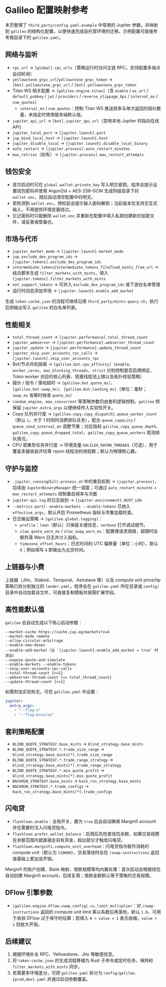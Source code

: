 # Galileo 配置映射参考

本页整理了 `third_party/config.yaml.example` 中常用的 Jupiter 参数，并映射到 `galileo` 的结构化配置，以便快速完成自托管环境的迁移。示例配置可直接参考根目录下的 `galileo.yaml`。

## 网络与监听
- `rpc_url` → `[global].rpc_urls`（策略运行时访问主链 RPC，支持配置多端点自动轮询）
- `yellowstone_grpc_url`/`yellowstone_grpc_token` → `[bot].yellowstone_grpc_url` / `[bot].yellowstone_grpc_token`
- Titan WS 相关配置 → `[galileo.engine.titan]`（含 `enable` / `ws_url` / `default_pubkey` / `jwt` / `providers` / `reverse_slippage_bps` / `interval_ms` / `num_quotes`）
  - `interval_ms` / `num_quotes`：控制 Titan WS 推送频率与单次返回的报价数量，未指定时使用服务端默认值。
- `jupiter_api_url` → `[bot].jupiter_api_url`（禁用本地 Jupiter 时指向在线 API）
- `jupiter_local_port` → `[jupiter.launch].port`
- `jup_bind_local_host` → `[jupiter.launch].host`
- `jupiter_disable_local` → `[jupiter.launch].disable_local_binary`
- `auto_restart` → `[jupiter.process].auto_restart_minutes`
- `max_retries`（如有）→ `[jupiter.process].max_restart_attempts`

## 钱包安全
- 首次启动时可在 `global.wallet.private_key` 写入明文密钥，程序会提示设置钱包密码并使用 Argon2id + AES-256-GCM 生成同级目录下的 `wallet.enc`，随后自动清空配置中的明文。
- 若检测到 `wallet.enc`，预检前会提示输入密码解锁；当前版本仅支持交互式输入，不再提供环境变量绕过。
- 忘记密码时只能删除 `wallet.enc` 并重新在配置中填入私钥创建新的加密文件，请妥善保管备份。

## 市场与代币
- `jupiter_market_mode` → `[jupiter.launch].market_mode`
- `jup_exclude_dex_program_ids` → `[jupiter.tokens].exclude_dex_program_ids`
- `intermediate_tokens`/`intermediate_tokens_file`/`load_mints_from_url` → 结合脚本生成 `filter_markets_with_mints`，填入 `[jupiter.tokens].filter_markets_with_mints`
- `not_support_tokens` → 可并入 `exclude_dex_program_ids` 或下游白名单管理
- 运行时动态添加市场 → `[jupiter.launch].enable_add_market`

生成 `token-cache.json` 的流程可继续沿用 `third_party/mints-query.sh`，执行后把输出写入 `galileo` 的白名单列表。

## 性能相关
- `total_thread_count` → `[jupiter.performance].total_thread_count`
- `jupiter_webserver` → `[jupiter.performance].webserver_thread_count`
- `jupiter_update` → `[jupiter.performance].update_thread_count`
- `jupiter_skip_user_accounts_rpc_calls` → `[jupiter.launch].skip_user_accounts_rpc`
- Bot/节点共机隔离 → `[galileo.bot.cpu_affinity]`（`enable`、`worker_cores`、`max_blocking_threads`、`strict` 分别控制是否启用绑定、Tokio worker 对应的核心列表、阻塞线程池上限以及拓扑校验策略）
- 报价 / 指令 / 落地超时 → `[galileo.bot.quote_ms]`、`[galileo.bot.swap_ms]`、`[galileo.bot.landing_ms]`（单位：毫秒；`swap_ms` 省略时继承 `quote_ms`）
- `random_engine`、`max_concurrent` 等策略参数仍由套利逻辑控制，`galileo` 侧保留 `jupiter.extra_args` 以便继续传入实验性开关。
- Copy 队列并行度 → `[galileo.copy.copy_dispatch].queue_worker_count`（默认 `1`，大于 1 时同时消费排队任务），配合 `queue_capacity` / `queue_send_interval_ms` 调整节奏；对应指标 `galileo_copy_queue_depth`、`galileo_copy_queue_dropped_total`、`galileo_copy_queue_workers` 观测排队情况。
- CPU 密集型任务并行度 → 环境变量 `GALILEO_RAYON_THREADS`（可选），用于覆盖多腿收益评估等 rayon 线程池的线程数；默认为物理核心数。

## 守护与监控
- `.jupiter_running`/`kill-process.sh` 中的重启机制 → `[jupiter.process]`，后续由 `JupiterBinaryManager` 统一调度；可通过 `auto_restart_minutes` + `max_restart_attempts` 控制重启频率与次数
- `jupiter-api.log` 的日志级别 → `[jupiter.environment].RUST_LOG`
- `--metrics-port`/`--enable-markets --enable-tokens` 已纳入 `effective_args`，默认开启 Prometheus 指标与市集加载检查。
- 日志输出策略 → `[galileo.global.logging]`：
  - `profile`：`lean`（默认）只保留关键信息，`verbose` 打开调试细节。
  - `slow_quote_warn_ms` / `slow_swap_warn_ms`：配置慢请求阈值，超限时会额外落 Warn 日志并计入指标。
  - `timezone_offset_hours`：日志时间的 UTC 偏移量（单位：小时），默认 `0`；例如填写 `8` 即输出为北京时间。

## 上链器与小费
上链器（Jito、Staked、Temporal、Astralane 等）以及 compute unit price/tip 策略已拆分到独立的 `lander.yaml`，程序会在 `galileo.yaml` 所在目录或 `config/` 目录中自动加载该文件，可直接复制模板并按需扩展字段。

## 高性能默认值
`galileo` 会自动生成以下核心启动参数：

```text
--market-cache https://cache.jup.ag/markets?v=4
--market-mode remote
--allow-circular-arbitrage
--enable-new-dexes
--enable-add-market（当 `[jupiter.launch].enable_add_market = true` 时添加）
--expose-quote-and-simulate
--enable-markets --enable-tokens
--skip-user-accounts-rpc-calls
--total-thread-count {>=1}
--webserver-thread-count {<= total_thread_count}
--update-thread-count {>=1}
```

如需附加实验标志，可在 `galileo.yaml` 中设置：

```yaml
jupiter:
  extra_args:
    - "--flag-a"
    - "--flag-b=value"
```

## 套利策略配置
- `BLIND_QUOTE_STRATEGY.base_mints` → `blind_strategy.base_mints`
- `BLIND_QUOTE_STRATEGY.*.trade_size_range` → `blind_strategy.base_mints[*].trade_size_range`
- `BLIND_QUOTE_STRATEGY.*.trade_range_strategy` → `blind_strategy.base_mints[*].trade_range_strategy`
- `BLIND_QUOTE_STRATEGY.*.min_quote_profit` → `blind_strategy.base_mints[*].min_quote_profit`
- `BACKRUN_STRATEGY.base_mints` → `back_run_strategy.base_mints`
- `BACKRUN_STRATEGY.*.trade_configs` → `back_run_strategy.base_mints[*].trade_configs`

## 闪电贷
- `flashloan.enable`：全局开关，置为 `true` 后会自动确保 Marginfi account 并在需要时注入闪电贷指令。
- `flashloan.prefer_wallet_balance`：启用后先检查钱包余额，如果交易规模在余额范围内就直接走自有资金，超出部分才触发闪电贷。
- `flashloan.marginfi.compute_unit_overhead`：闪电贷指令额外消耗的 compute unit（默认为 `110000`），交易落地时会在 `/swap-instructions` 返回值基础上累加该开销。

Marginfi 的账户创建、Bank 映射、借款规模等均内置处理：首次启动会根据钱包自动创建 Marginfi account，后续复用；借款金额默认等于策略的交易规模。

## DFlow 引擎参数
- `[galileo.engine.dflow.swap_config].cu_limit_multiplier`：对 `/swap-instructions` 返回的 compute unit limit 乘以系数后再落地，默认 `1.0`，可用于收敛 DFlow 过于保守的估算；若填入 `0 < value < 1` 表示收缩，`value > 1` 则放大开销。

## 后续建议
1. 根据环境补全 RPC、Yellowstone、Jito 等敏感信息。
2. 将 `token-cache.json` 的生成流程移植为 Rust 子命令或定时任务，保持和 `filter_markets_with_mints` 同步。
3. 若需要多环境差分，可把 `galileo.yaml` 拆分为 `config/galileo.{prod,dev}.yaml` 并通过启动参数覆盖。
